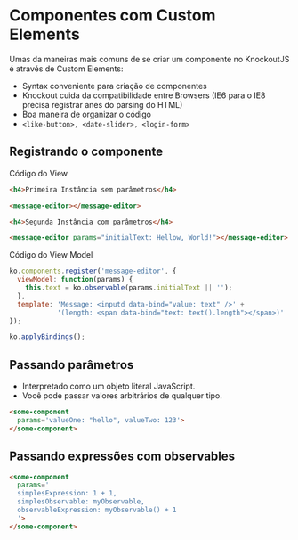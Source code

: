 # Componentes com Custom Elements

Umas da maneiras mais comuns de se criar um componente no KnockoutJS é através de Custom Elements:

- Syntax conveniente para criação de componentes
- Knockout cuida da compatibilidade entre Browsers (IE6 para o IE8 precisa registrar anes do parsing do HTML)
- Boa maneira de organizar o código
- ```<like-button>, <date-slider>, <login-form>```


## Registrando o componente

Código do View

```html
<h4>Primeira Instância sem parâmetros</h4>

<message-editor></message-editor>

<h4>Segunda Instância com parâmetros</h4>

<message-editor params="initialText: Hellow, World!"></message-editor>
```

Código do View Model


```javascript
ko.components.register('message-editor', {
  viewModel: function(params) {
    this.text = ko.observable(params.initialText || '');
  },
  template: 'Message: <inputd data-bind="value: text" />' +
            '(length: <span data-bind="text: text().length"></span>)'
});

ko.applyBindings();
```

## Passando parâmetros

- Interpretado como um objeto literal JavaScript.
- Você pode passar valores arbitrários de qualquer tipo.


```html
<some-component
  params='valueOne: "hello", valueTwo: 123'>
</some-component>
```

## Passando expressões com observables

```html
<some-component
  params='
  simplesExpression: 1 + 1,
  simplesObservable: myObservable,
  observableExpression: myObservable() + 1
  '>
</some-component>
```
